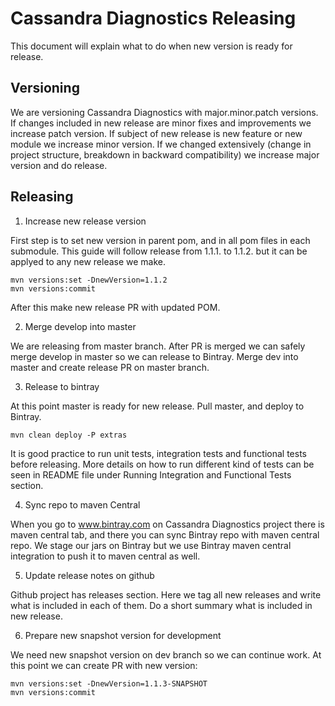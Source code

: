 # Cassandra Diagnostics Releasing

This document will explain what to do when new version is ready for release.

## Versioning

We are versioning Cassandra Diagnostics with major.minor.patch versions. If changes included in new release are minor fixes and improvements we increase patch version. If subject of new release is new feature or new module we increase minor version. If we changed extensively (change in project structure, breakdown in backward compatibility) we increase major version and do release.

## Releasing

1. Increase new release version

First step is to set new version in parent pom, and in all pom files in each submodule. This guide will follow release from 1.1.1. to 1.1.2. but it can be applyed to any new release we make.

```
mvn versions:set -DnewVersion=1.1.2
mvn versions:commit  
```

After this make new release PR with updated POM.

2. Merge develop into master

We are releasing from master branch. After PR is merged we can safely merge develop in master so we can release to Bintray. Merge dev into master and create release PR on master branch.

3. Release to bintray

At this point master is ready for new release. Pull master, and deploy to Bintray.

```
mvn clean deploy -P extras
```

It is good practice to run unit tests, integration tests and functional tests before releasing. More details on how to run different kind of tests can be seen in README file under Running Integration and Functional Tests section.

4. Sync repo to maven Central

When you go to www.bintray.com on Cassandra Diagnostics project there is maven central tab, and there you can sync Bintray repo with maven central repo. We stage our jars on Bintray but we use Bintray maven central integration to push it to maven central as well.

5. Update release notes on github

Github project has releases section. Here we tag all new releases and write what is included in each of them. Do a short summary what is included in new release.

6. Prepare new snapshot version for development

We need new snapshot version on dev branch so we can continue work. At this point we can create PR with new version:

```
mvn versions:set -DnewVersion=1.1.3-SNAPSHOT
mvn versions:commit  
```
